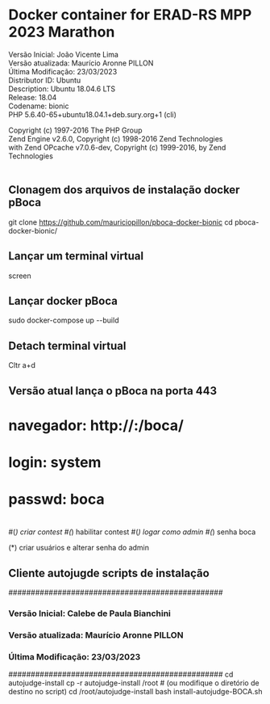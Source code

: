 # Docker container for ERAD-RS MPP 2023 Marathon

Versão Inicial: João Vicente Lima <br>
Versão atualizada: Maurício Aronne PILLON <br>
Última Modificação: 23/03/2023 <br>
Distributor ID: Ubuntu <br>
Description:    Ubuntu 18.04.6 LTS <br>
Release:        18.04 <br>
Codename:       bionic <br>
PHP 5.6.40-65+ubuntu18.04.1+deb.sury.org+1 (cli) <br>
    <p>Copyright (c) 1997-2016 The PHP Group <br>
     Zend Engine v2.6.0, Copyright (c) 1998-2016 Zend Technologies <br>
     with Zend OPcache v7.0.6-dev, Copyright (c) 1999-2016, by Zend Technologies <br>
<br>


## Clonagem dos arquivos de instalação docker pBoca
git clone https://github.com/mauriciopillon/pboca-docker-bionic
cd pboca-docker-bionic/

## Lançar um terminal virtual
screen
## Lançar docker pBoca
sudo docker-compose up --build
## Detach terminal virtual
Cltr a+d

## Versão atual lança o pBoca na porta 443
# navegador: http://<IP>:<PORTA>/boca/
# login: system
# passwd: boca
#
#(*) criar contest
#(*) habilitar contest
#(*) logar como admin
#(*) senha boca

(*) criar usuários e alterar senha do admin

## Cliente autojugde scripts de instalação
################################################
### Versão Inicial: Calebe de Paula Bianchini
### Versão atualizada: Maurício Aronne PILLON
### Última Modificação: 23/03/2023
################################################
cd autojudge-install
cp -r autojudge-install /root  # (ou modifique o diretório de destino no script)
cd /root/autojudge-install
bash install-autojudge-BOCA.sh

